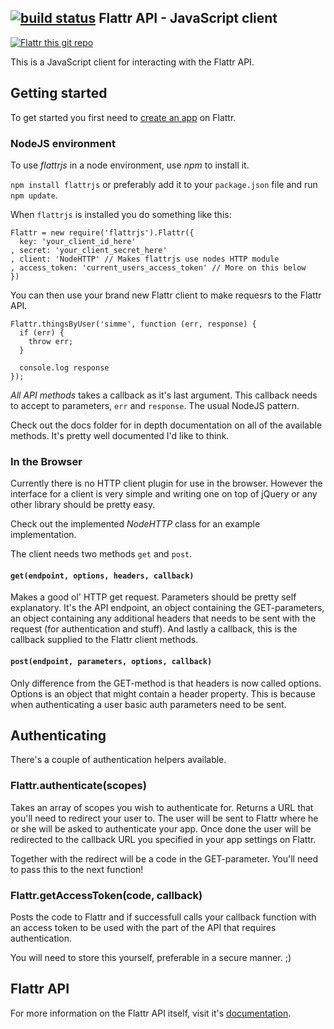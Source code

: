 [![build status](https://secure.travis-ci.org/simme/flattrjs.png)](http://travis-ci.org/simme/flattrjs)
Flattr API - JavaScript client
------------------------------

[![Flattr this git repo](http://api.flattr.com/button/flattr-badge-large.png)](https://flattr.com/submit/auto?user_id=simme&url=https://github.com/simme/flattrjs&title=FlattrJS&description=Flattr%20API%20client%20writtin%20in%20JavaScript&language=en_US&tags=flattr,javascript&category=software)

This is a JavaScript client for interacting with the Flattr API.

## Getting started

To get started you first need to [create an app](http://flattr.com/apps) on Flattr.

### NodeJS environment

To use _flattrjs_ in a node environment, use _npm_ to install it.

`npm install flattrjs` or preferably add it to your `package.json` file and
run `npm update`.

When `flattrjs` is installed you do something like this:

    Flattr = new require('flattrjs').Flattr({
      key: 'your_client_id_here'
    , secret: 'your_client_secret_here'
    , client: 'NodeHTTP' // Makes flattrjs use nodes HTTP module
    , access_token: 'current_users_access_token' // More on this below
    })

You can then use your brand new Flattr client to make requesrs to the Flattr
API.

    Flattr.thingsByUser('simme', function (err, response) {
      if (err) {
        throw err;
      }

      console.log response
    });

_All API methods_ takes a callback as it's last argument. This callback needs
to accept to parameters, `err` and `response`. The usual NodeJS pattern.

Check out the docs folder for in depth documentation on all of the available
methods. It's pretty well documented I'd like to think.

### In the Browser

Currently there is no HTTP client plugin for use in the browser. However
the interface for a client is very simple and writing one on top of jQuery
or any other library should be pretty easy.

Check out the implemented _NodeHTTP_ class for an example implementation.

The client needs two methods `get` and `post`.

#### `get(endpoint, options, headers, callback)`

Makes a good ol' HTTP get request. Parameters should be pretty self explanatory. It's the API endpoint, an object containing the GET-parameters, an object containing any additional headers that needs to be sent with the request (for authentication and stuff). And lastly a callback, this is the callback supplied to the Flattr client methods.

#### `post(endpoint, parameters, options, callback)`

Only difference from the GET-method is that headers is now called options. Options is an object that might contain a header property. This is because when authenticating a user basic auth parameters need to be sent.

## Authenticating

There's a couple of authentication helpers available.

### Flattr.authenticate(scopes)

Takes an array of scopes you wish to authenticate for. Returns a URL that you'll need to redirect your user to. The user will be sent to Flattr where he or she will be asked to authenticate your app. Once done the user will be redirected to the callback URL you specified in your app settings on Flattr.

Together with the redirect will be a code in the GET-parameter. You'll need to pass this to the next function!

### Flattr.getAccessToken(code, callback)

Posts the code to Flattr and if successfull calls your callback function with an access token to be used with the part of the API that requires authentication.

You will need to store this yourself, preferable in a secure manner. ;)

## Flattr API

For more information on the Flattr API itself, visit it's [documentation](http://developers.flattr.net/api/).
